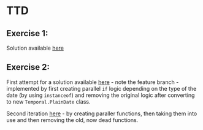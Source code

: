 # TTD

## Exercise 1:
Solution available [here](https://github.com/sarlijes/TDD/tree/master/tdd-mooc-tetris)

## Exercise 2:
First attempt for a solution available [here](https://github.com/sarlijes/TDD/blob/1-refactor/tdd-mooc-small-steps/src/prices.mjs) - note the feature branch - implemented by first creating parallel `if` logic depending on the type of the date (by using `instanceof`) and removing the original logic after converting to new `Temporal.PlainDate` class.

Second iteration [here](https://github.com/sarlijes/TDD/blob/2-refactor/tdd-mooc-small-steps/src/prices.mjs) - by creating paraller functions, then taking them into use and then removing the old, now dead functions.